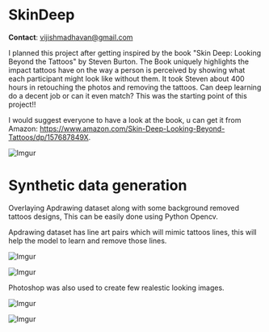 # SkinDeep

__Contact__: vijishmadhavan@gmail.com

I planned this project after getting inspired by the book "Skin Deep: Looking Beyond the Tattoos" by Steven Burton. The Book uniquely highlights the impact tattoos have on the way a person is perceived by showing what each participant might look like without them. It took Steven about 400 hours in retouching the photos and removing the tattoos. Can deep learning do a decent job or can it even match? This was the starting point of this project!!

I would suggest everyone to have a look at the book, u can get it from Amazon: https://www.amazon.com/Skin-Deep-Looking-Beyond-Tattoos/dp/157687849X. 

![Imgur](https://i.imgur.com/XEuK39Y.jpg)


# Synthetic data generation

Overlaying Apdrawing dataset along with some background removed tattoos designs, This can be easily done using Python Opencv. 

Apdrawing dataset has line art pairs which will mimic tattoos lines, this will help the model to learn and remove those lines.


![Imgur](https://i.imgur.com/RYSBhcg.jpg)


![Imgur](https://i.imgur.com/sm66zlt.jpg)


Photoshop was also used to create few realestic looking images.



![Imgur](https://i.imgur.com/lQP9lfY.jpg)



![Imgur](https://i.imgur.com/OMGOzaN.jpg)



